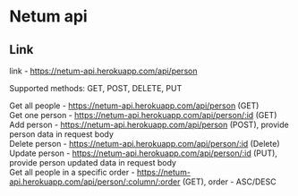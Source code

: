 # Netum api

## Link
link - https://netum-api.herokuapp.com/api/person

Supported methods: GET, POST, DELETE, PUT

Get all people - https://netum-api.herokuapp.com/api/person (GET)  
Get one person - https://netum-api.herokuapp.com/api/person/:id (GET)  
Add person - https://netum-api.herokuapp.com/api/person (POST), provide person data in request body  
Delete person - https://netum-api.herokuapp.com/api/person/:id (Delete)  
Update person - https://netum-api.herokuapp.com/api/person/:id (PUT), provide person updated data in request body  
Get all people in a specific order - https://netum-api.herokuapp.com/api/person/:column/:order (GET), order - ASC/DESC  
